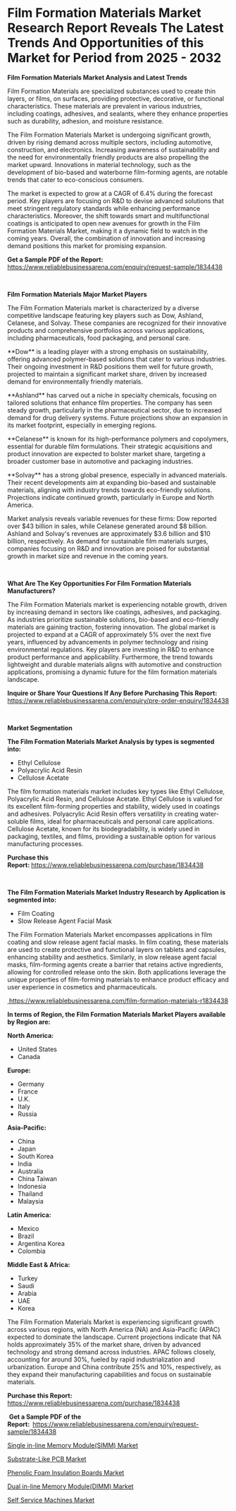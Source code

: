<p><h1>Film Formation Materials Market Research Report Reveals The Latest Trends And Opportunities of this Market for Period from 2025 - 2032</h1></p><p><strong>Film Formation Materials Market Analysis and Latest Trends</strong></p>
<p><p>Film Formation Materials are specialized substances used to create thin layers, or films, on surfaces, providing protective, decorative, or functional characteristics. These materials are prevalent in various industries, including coatings, adhesives, and sealants, where they enhance properties such as durability, adhesion, and moisture resistance.</p><p>The Film Formation Materials Market is undergoing significant growth, driven by rising demand across multiple sectors, including automotive, construction, and electronics. Increasing awareness of sustainability and the need for environmentally friendly products are also propelling the market upward. Innovations in material technology, such as the development of bio-based and waterborne film-forming agents, are notable trends that cater to eco-conscious consumers.</p><p>The market is expected to grow at a CAGR of 6.4% during the forecast period. Key players are focusing on R&D to devise advanced solutions that meet stringent regulatory standards while enhancing performance characteristics. Moreover, the shift towards smart and multifunctional coatings is anticipated to open new avenues for growth in the Film Formation Materials Market, making it a dynamic field to watch in the coming years. Overall, the combination of innovation and increasing demand positions this market for promising expansion.</p></p>
<p><strong>Get a Sample PDF of the Report:&nbsp;</strong> <a href="https://www.reliablebusinessarena.com/enquiry/request-sample/1834438?utm_campaign=1990&utm_medium=2&utm_source=Github&utm_content=ia&utm_term=03022025&utm_id=film-formation-materials">https://www.reliablebusinessarena.com/enquiry/request-sample/1834438</a></p>
<p>&nbsp;</p>
<p><strong>Film Formation Materials Major Market Players</strong></p>
<p><p>The Film Formation Materials market is characterized by a diverse competitive landscape featuring key players such as Dow, Ashland, Celanese, and Solvay. These companies are recognized for their innovative products and comprehensive portfolios across various applications, including pharmaceuticals, food packaging, and personal care.</p><p>**Dow** is a leading player with a strong emphasis on sustainability, offering advanced polymer-based solutions that cater to various industries. Their ongoing investment in R&D positions them well for future growth, projected to maintain a significant market share, driven by increased demand for environmentally friendly materials.</p><p>**Ashland** has carved out a niche in specialty chemicals, focusing on tailored solutions that enhance film properties. The company has seen steady growth, particularly in the pharmaceutical sector, due to increased demand for drug delivery systems. Future projections show an expansion in its market footprint, especially in emerging regions.</p><p>**Celanese** is known for its high-performance polymers and copolymers, essential for durable film formulations. Their strategic acquisitions and product innovation are expected to bolster market share, targeting a broader customer base in automotive and packaging industries.</p><p>**Solvay** has a strong global presence, especially in advanced materials. Their recent developments aim at expanding bio-based and sustainable materials, aligning with industry trends towards eco-friendly solutions. Projections indicate continued growth, particularly in Europe and North America.</p><p>Market analysis reveals variable revenues for these firms: Dow reported over $43 billion in sales, while Celanese generated around $8 billion. Ashland and Solvay's revenues are approximately $3.6 billion and $10 billion, respectively. As demand for sustainable film materials surges, companies focusing on R&D and innovation are poised for substantial growth in market size and revenue in the coming years.</p></p>
<p>&nbsp;</p>
<p><strong>What Are The Key Opportunities For Film Formation Materials Manufacturers?</strong></p>
<p><p>The Film Formation Materials market is experiencing notable growth, driven by increasing demand in sectors like coatings, adhesives, and packaging. As industries prioritize sustainable solutions, bio-based and eco-friendly materials are gaining traction, fostering innovation. The global market is projected to expand at a CAGR of approximately 5% over the next five years, influenced by advancements in polymer technology and rising environmental regulations. Key players are investing in R&D to enhance product performance and applicability. Furthermore, the trend towards lightweight and durable materials aligns with automotive and construction applications, promising a dynamic future for the film formation materials landscape.</p></p>
<p><strong>Inquire or Share Your Questions If Any Before Purchasing This Report:</strong> <a href="https://www.reliablebusinessarena.com/enquiry/pre-order-enquiry/1834438?utm_campaign=1990&utm_medium=2&utm_source=Github&utm_content=ia&utm_term=03022025&utm_id=film-formation-materials">https://www.reliablebusinessarena.com/enquiry/pre-order-enquiry/1834438</a></p>
<p>&nbsp;</p>
<p><strong>Market Segmentation</strong></p>
<p><strong>The Film Formation Materials Market Analysis by types is segmented into:</strong></p>
<p><ul><li>Ethyl Cellulose</li><li>Polyacrylic Acid Resin</li><li>Cellulose Acetate</li></ul></p>
<p><p>The film formation materials market includes key types like Ethyl Cellulose, Polyacrylic Acid Resin, and Cellulose Acetate. Ethyl Cellulose is valued for its excellent film-forming properties and stability, widely used in coatings and adhesives. Polyacrylic Acid Resin offers versatility in creating water-soluble films, ideal for pharmaceuticals and personal care applications. Cellulose Acetate, known for its biodegradability, is widely used in packaging, textiles, and films, providing a sustainable option for various manufacturing processes.</p></p>
<p><strong>Purchase this Report:&nbsp;</strong><a href="https://www.reliablebusinessarena.com/purchase/1834438?utm_campaign=1990&utm_medium=2&utm_source=Github&utm_content=ia&utm_term=03022025&utm_id=film-formation-materials">https://www.reliablebusinessarena.com/purchase/1834438</a></p>
<p>&nbsp;</p>
<p><strong>The Film Formation Materials Market Industry Research by Application is segmented into:</strong></p>
<p><ul><li>Film Coating</li><li>Slow Release Agent Facial Mask</li></ul></p>
<p><p>The Film Formation Materials Market encompasses applications in film coating and slow release agent facial masks. In film coating, these materials are used to create protective and functional layers on tablets and capsules, enhancing stability and aesthetics. Similarly, in slow release agent facial masks, film-forming agents create a barrier that retains active ingredients, allowing for controlled release onto the skin. Both applications leverage the unique properties of film-forming materials to enhance product efficacy and user experience in cosmetics and pharmaceuticals.</p></p>
<p><a href="https://www.reliablebusinessarena.com/film-formation-materials-r1834438?utm_campaign=1990&utm_medium=2&utm_source=Github&utm_content=ia&utm_term=03022025&utm_id=film-formation-materials">&nbsp;https://www.reliablebusinessarena.com/film-formation-materials-r1834438</a></p>
<p><strong>In terms of Region, the Film Formation Materials Market Players available by Region are:</strong></p>
<p>
    <p> <strong> North America: </strong>
        <ul>
            <li>United States</li>
            <li>Canada</li>
        </ul>
        </p> 
    <p> <strong> Europe: </strong>
        <ul>
            <li>Germany</li>
            <li>France</li>
            <li>U.K.</li>
            <li>Italy</li>
            <li>Russia</li>
        </ul>
        </p> 
    <p> <strong> Asia-Pacific: </strong>
        <ul>
            <li>China</li>
            <li>Japan</li>
            <li>South Korea</li>
            <li>India</li>
            <li>Australia</li>
            <li>China Taiwan</li>
            <li>Indonesia</li>
            <li>Thailand</li>
            <li>Malaysia</li>
        </ul>
        </p> 
    <p> <strong> Latin America: </strong>
        <ul>
            <li>Mexico</li>
            <li>Brazil</li>
            <li>Argentina Korea</li>
            <li>Colombia</li>
        </ul>
        </p> 
    <p> <strong> Middle East & Africa: </strong>
        <ul>
            <li>Turkey</li>
            <li>Saudi</li>
            <li>Arabia</li>
            <li>UAE</li>
            <li>Korea</li>
        </ul>
    </p>
    </p>
<p><p>The Film Formation Materials Market is experiencing significant growth across various regions, with North America (NA) and Asia-Pacific (APAC) expected to dominate the landscape. Current projections indicate that NA holds approximately 35% of the market share, driven by advanced technology and strong demand across industries. APAC follows closely, accounting for around 30%, fueled by rapid industrialization and urbanization. Europe and China contribute 25% and 10%, respectively, as they expand their manufacturing capabilities and focus on sustainable materials.</p></p>
<p><strong>Purchase this Report: </strong><a href="https://www.reliablebusinessarena.com/purchase/1834438?utm_campaign=1990&utm_medium=2&utm_source=Github&utm_content=ia&utm_term=03022025&utm_id=film-formation-materials">https://www.reliablebusinessarena.com/purchase/1834438</a></p>
<p>&nbsp;<strong>Get a Sample PDF of the Report:&nbsp;&nbsp;</strong><a href="https://www.reliablebusinessarena.com/enquiry/request-sample/1834438?utm_campaign=1990&utm_medium=2&utm_source=Github&utm_content=ia&utm_term=03022025&utm_id=film-formation-materials">https://www.reliablebusinessarena.com/enquiry/request-sample/1834438</a></p>
<p><strong></strong></p>
<p><p><a href="https://www.linkedin.com/pulse/pioneering-growth-analyzing-global-single-in-line-memory-iyxcc?utm_campaign=1990&utm_medium=2&utm_source=Github&utm_content=ia&utm_term=03022025&utm_id=film-formation-materials">Single in-line Memory Module(SIMM) Market</a></p><p><a href="https://www.linkedin.com/pulse/global-substrate-like-pcb-nexus-sector-confluences-regional-hhb6c?utm_campaign=1990&utm_medium=2&utm_source=Github&utm_content=ia&utm_term=03022025&utm_id=film-formation-materials">Substrate-Like PCB Market</a></p><p><a href="https://www.linkedin.com/pulse/phenolic-foam-insulation-boards-market-size-global-revenue-engjf?utm_campaign=1990&utm_medium=2&utm_source=Github&utm_content=ia&utm_term=03022025&utm_id=film-formation-materials">Phenolic Foam Insulation Boards Market</a></p><p><a href="https://www.linkedin.com/pulse/future-growth-revenue-analysis-dual-in-line-memory-moduledimm-ytqsf?utm_campaign=1990&utm_medium=2&utm_source=Github&utm_content=ia&utm_term=03022025&utm_id=film-formation-materials">Dual in-line Memory Module(DIMM) Market</a></p><p><a href="https://www.linkedin.com/pulse/foreign-market-opportunities-dynamics-analysis-self-service-machines-sexhf?utm_campaign=1990&utm_medium=2&utm_source=Github&utm_content=ia&utm_term=03022025&utm_id=film-formation-materials">Self Service Machines Market</a></p></p>